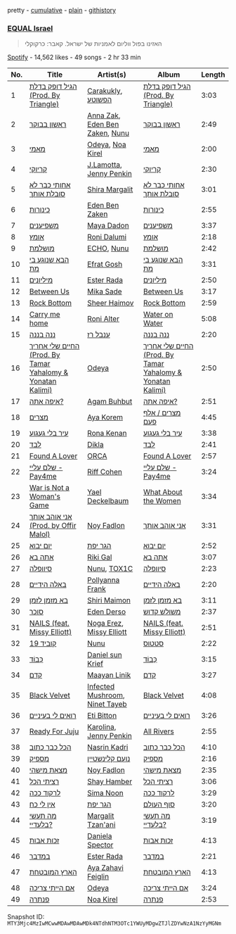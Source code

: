 pretty - [cumulative](/playlists/cumulative/37i9dQZF1DWVbXsIvZBlOB.md) - [plain](/playlists/plain/37i9dQZF1DWVbXsIvZBlOB) - [githistory](https://github.githistory.xyz/mackorone/spotify-playlist-archive/blob/main/playlists/plain/37i9dQZF1DWVbXsIvZBlOB)

### [EQUAL Israel](https://open.spotify.com/playlist/37i9dQZF1DWVbXsIvZBlOB)

> האזינו בפול ווליום לאמניות של ישראל\. קאבר: כרקוקלי

[Spotify](https://open.spotify.com/user/spotify) - 14,562 likes - 49 songs - 2 hr 33 min

| No. | Title | Artist(s) | Album | Length |
|---|---|---|---|---|
| 1 | [הגיל דופק בדלת \(Prod\. By Triangle\)](https://open.spotify.com/track/2trg8gUn9D8OJfbtnpXMdH) | [Carakukly](https://open.spotify.com/artist/7hEYcTJuBYjhekQukXWBWu), [הפשוטע](https://open.spotify.com/artist/7m92aMieltH5ZpodCEHfnb) | [הגיל דופק בדלת \(Prod\. By Triangle\)](https://open.spotify.com/album/11jCUGmgUmPa7kilqbjvBt) | 3:03 |
| 2 | [ראשון בבוקר](https://open.spotify.com/track/3xtK7rFrJvL5hrBu4vFgf7) | [Anna Zak](https://open.spotify.com/artist/3lVXtKsFTJM8ecY8gqdoCo), [Eden Ben Zaken](https://open.spotify.com/artist/2eUKkTNZsIuZzV95DM0cbt), [Nunu](https://open.spotify.com/artist/0wJDdyoTfE5SuqPNFvi2lG) | [ראשון בבוקר](https://open.spotify.com/album/4yXN6hkRfpYm4AshupuLn4) | 2:49 |
| 3 | [מאמי](https://open.spotify.com/track/0iTSkLz9biPGVXqTSrkkNd) | [Odeya](https://open.spotify.com/artist/28jEBK1RysfSUBHFofFflA), [Noa Kirel](https://open.spotify.com/artist/1wak0ZG1LUrZPYx8RDTQoD) | [מאמי](https://open.spotify.com/album/75PctryEK8QcxFQyEF37bc) | 2:00 |
| 4 | [קריוקי](https://open.spotify.com/track/4hw7CHZvOxEmTWBg8729CZ) | [J.Lamotta](https://open.spotify.com/artist/76O0DRobXGao078KT0xci8), [Jenny Penkin](https://open.spotify.com/artist/30BQvdG9vRDDXZtEEyELke) | [קריוקי](https://open.spotify.com/album/3McTG0AulBIvhIR4j6QI9w) | 2:30 |
| 5 | [אחותי כבר לא סובלת אותך](https://open.spotify.com/track/6clAq1cGO4PYimAmzelTmL) | [Shira Margalit](https://open.spotify.com/artist/3fuBh15tUjQVjzVZ3u73rz) | [אחותי כבר לא סובלת אותך](https://open.spotify.com/album/50V1UPWQyk6uGVdIm8WgC5) | 3:01 |
| 6 | [כינורות](https://open.spotify.com/track/01H5jdEyPwM4rhc7gTWLgt) | [Eden Ben Zaken](https://open.spotify.com/artist/2eUKkTNZsIuZzV95DM0cbt) | [כינורות](https://open.spotify.com/album/7wGjAH5AKWpqrhGEWOOaqs) | 2:55 |
| 7 | [משפיענים](https://open.spotify.com/track/1riszebbgh0yIfxj0mrnuJ) | [Maya Dadon](https://open.spotify.com/artist/2CFhpsYDfBaq8q9enYLdBG) | [משפיענים](https://open.spotify.com/album/3AsoW2hX0D8PwokcM2wneO) | 3:37 |
| 8 | [אומץ](https://open.spotify.com/track/4SrqTVvWCagcDGtq9be2u8) | [Roni Dalumi](https://open.spotify.com/artist/5yjmxaLSoZEnkIWJRAmhQe) | [אומץ](https://open.spotify.com/album/7Cvpb9DLQGqCVqnDNYBJEV) | 2:18 |
| 9 | [מושלמת](https://open.spotify.com/track/0jxvn0Efq7d65OGQAV8N7s) | [ECHO](https://open.spotify.com/artist/5Ezb2z7gSLMpXaG0oyacpW), [Nunu](https://open.spotify.com/artist/0wJDdyoTfE5SuqPNFvi2lG) | [מושלמת](https://open.spotify.com/album/0tbdja4mA0ZVsmxyqvRsap) | 2:42 |
| 10 | [הבא שנוגע בי מת](https://open.spotify.com/track/1i4kcAV0Sbs9wJPmD8GPAD) | [Efrat Gosh](https://open.spotify.com/artist/31rjcnxNmi1OZHp6Ld7LLA) | [הבא שנוגע בי מת](https://open.spotify.com/album/7DUxPFr2TgIYc5jdLGBAWS) | 3:31 |
| 11 | [מיליונים](https://open.spotify.com/track/24fYXSdvSb6zBFvzNN5lkl) | [Ester Rada](https://open.spotify.com/artist/7JTo5JZjCoBQ7CLUqnkw3g) | [מיליונים](https://open.spotify.com/album/5eAxUHBAHphUbTsY9ImPIH) | 2:50 |
| 12 | [Between Us](https://open.spotify.com/track/1iSAcQFAiSuCaFjKm7Wcof) | [Mika Sade](https://open.spotify.com/artist/0kROWsDsrudeisdMchbraW) | [Between Us](https://open.spotify.com/album/4occFG8reElejLnGd2KyTb) | 3:17 |
| 13 | [Rock Bottom](https://open.spotify.com/track/586CTpvu8wf98jSuMcM3gH) | [Sheer Haimov](https://open.spotify.com/artist/4iwsoEswW7lHcsgIHsO3pd) | [Rock Bottom](https://open.spotify.com/album/06F0m1IxFzxvmhM71vUNfV) | 2:59 |
| 14 | [Carry me home](https://open.spotify.com/track/3qbz1mAfj4tEygh3KAtuog) | [Roni Alter](https://open.spotify.com/artist/2QZYh3YAFWqpJHf01j0DbN) | [Water on Water](https://open.spotify.com/album/4ODnE9lIwYG32OtBiokX8P) | 5:08 |
| 15 | [ננה בננה](https://open.spotify.com/track/2un3eax2X0XgvF1ixBlw8O) | [ענבל רז](https://open.spotify.com/artist/31h1Tt25QjurO3YixXtJ5Y) | [ננה בננה](https://open.spotify.com/album/4a8a0ZjvWDneAYbGWUl0t7) | 2:20 |
| 16 | [החיים שלי אחריך \(‏Prod\. By Tamar Yahalomy & Yonatan Kalimi\)](https://open.spotify.com/track/0urIdTVIjmPX5i9dsIusQj) | [Odeya](https://open.spotify.com/artist/28jEBK1RysfSUBHFofFflA) | [החיים שלי אחריך \(‏Prod\. By Tamar Yahalomy & Yonatan Kalimi\)](https://open.spotify.com/album/7kcDQOhUa1aPr9A7bRlg14) | 2:50 |
| 17 | [איפה אתה?](https://open.spotify.com/track/1EA8nSZ2nT9Lu9ZqwTwVW7) | [Agam Buhbut](https://open.spotify.com/artist/3JPKPnzWJGjccn8SnjwA5i) | [איפה אתה?](https://open.spotify.com/album/68LfK2qQQd7fLZzNFJT0kN) | 2:51 |
| 18 | [מצרים](https://open.spotify.com/track/5ClWK5AX04zMv2JXBxXScI) | [Aya Korem](https://open.spotify.com/artist/2elW0LtvW7wtgObGfNlH25) | [מצרים / אלף פעם](https://open.spotify.com/album/7FZSF9I5w3UySVddWFbTAN) | 4:45 |
| 19 | [עיר בלי געגוע](https://open.spotify.com/track/5JItQirmy8wBKtF0Mic6Dw) | [Rona Kenan](https://open.spotify.com/artist/5Rpubz1id17VKCrm0mBW1h) | [עיר בלי געגוע](https://open.spotify.com/album/4yXL4lA4xwQo8ezE0FL9rM) | 3:38 |
| 20 | [לבד](https://open.spotify.com/track/4NGiTKAtDVSwSei4ZlazEf) | [Dikla](https://open.spotify.com/artist/02XPYZHiiXvgdluCi3Esxg) | [לבד](https://open.spotify.com/album/6Y8UsE4c2UTav9ZFPjEpPf) | 2:41 |
| 21 | [Found A Lover](https://open.spotify.com/track/0rpJUVZtk0lBiHs23J9ZXu) | [ORCA](https://open.spotify.com/artist/4zX19Kr8d8QfTn07OBVEAu) | [Found A Lover](https://open.spotify.com/album/7kJvKWmMvCToQB32QkYAQ4) | 2:57 |
| 22 | [שלם עליי \- Pay4me](https://open.spotify.com/track/5oBfXbiGMO4YN2vahPCm2Q) | [Riff Cohen](https://open.spotify.com/artist/3yKO4z2CeXv9sxD1zSw0Sg) | [שלם עליי \- Pay4me](https://open.spotify.com/album/0dlqp2x3x8Y2UoqLJ8Pka9) | 3:24 |
| 23 | [War is Not a Woman's Game](https://open.spotify.com/track/12FuXn4XQUlfZmh2PE87EQ) | [Yael Deckelbaum](https://open.spotify.com/artist/1mDm3a7s9MFggKUShPdKpj) | [What About the Women](https://open.spotify.com/album/5BbQNfYw08KxL3Jr69L75d) | 3:34 |
| 24 | [אני אוהב אותך \(Prod\. by Offir Malol\)](https://open.spotify.com/track/3RWhzp0KIMmqB5mJxi1e3p) | [Noy Fadlon](https://open.spotify.com/artist/4VFtBffxanXW7fbw1xH7at) | [אני אוהב אותך](https://open.spotify.com/album/6bMWo4jKSJTR5KndNMessC) | 3:31 |
| 25 | [יום יבוא](https://open.spotify.com/track/6BNHpkH8xxsVVrKlvVpQPQ) | [הגר יפת](https://open.spotify.com/artist/0yuzd9F7msg9MS8MTzQOmy) | [יום יבוא](https://open.spotify.com/album/6keqEBqfKcUxj4ilmUyrqf) | 2:52 |
| 26 | [אתה בא](https://open.spotify.com/track/0uyNpMOq66IvckP5CjJiFJ) | [Riki Gal](https://open.spotify.com/artist/1yhL2rMiEODWZHkqv1E2wl) | [אתה בא](https://open.spotify.com/album/6x4pj1kvVmf8wuW9oPZnXW) | 3:07 |
| 27 | [סיוופלה](https://open.spotify.com/track/3xoOOmHo07QA9Q7ng1aplW) | [Nunu](https://open.spotify.com/artist/0wJDdyoTfE5SuqPNFvi2lG), [TOX1C](https://open.spotify.com/artist/6Z46xqyaiWM6DMQY3EblAp) | [סיוופלה](https://open.spotify.com/album/7wHnlFe5drIJIPsl9y2qw8) | 2:23 |
| 28 | [באלה הידיים](https://open.spotify.com/track/4C8IBcsOcrsTXiLDG5PHjH) | [Pollyanna Frank](https://open.spotify.com/artist/5xvnI61ZC4hpPJBZlRkph0) | [באלה הידיים](https://open.spotify.com/album/04Q9RbyTgjXW21qeoBJF3X) | 2:20 |
| 29 | [בא מזמן לזמן](https://open.spotify.com/track/3yAT1YCcxHYfzopKSawQM1) | [Shiri Maimon](https://open.spotify.com/artist/3giniJpo19Md4V5Plataq2) | [בא מזמן לזמן](https://open.spotify.com/album/0OrbuQERxJJ0glkoE3KzTs) | 3:11 |
| 30 | [סוכר](https://open.spotify.com/track/6MppVuQjxN9rV4jnI2nypy) | [Eden Derso](https://open.spotify.com/artist/7sG6GYc2AsX0HNOkVdGCO4) | [משולש קדוש](https://open.spotify.com/album/5hk5va1tbx2mlGNsc9EYrJ) | 2:37 |
| 31 | [NAILS \(feat\. Missy Elliott\)](https://open.spotify.com/track/318MngwqDyMYOzhDcZkUoq) | [Noga Erez](https://open.spotify.com/artist/5VwCIS8jdx9ZHjApLFNrTZ), [Missy Elliott](https://open.spotify.com/artist/2wIVse2owClT7go1WT98tk) | [NAILS \(feat\. Missy Elliott\)](https://open.spotify.com/album/250tsczCTKdauTN2QJgak4) | 2:51 |
| 32 | [קוביד 19](https://open.spotify.com/track/7dEtCKY2MthcyP0U6aiMCW) | [Nunu](https://open.spotify.com/artist/0wJDdyoTfE5SuqPNFvi2lG) | [סטטוס](https://open.spotify.com/album/25NrLi2xwYYO8WniTmdKL6) | 2:22 |
| 33 | [כָּבוֹד](https://open.spotify.com/track/50MKWXRphRZPAWHm1o9Dn7) | [Daniel sun Krief](https://open.spotify.com/artist/1SLLGXX3xcLqUuYpBDvJQm) | [כָּבוֹד](https://open.spotify.com/album/4uhBSCwAjVHz2Bl7uwVQrE) | 3:15 |
| 34 | [קדם](https://open.spotify.com/track/39MGd1DWkfjbsywhal4Hhh) | [Maayan Linik](https://open.spotify.com/artist/6RzuwCbcn7Lxkg32uUcHLR) | [קדם](https://open.spotify.com/album/1yStdlqzam9jBtPpAPmUgW) | 3:27 |
| 35 | [Black Velvet](https://open.spotify.com/track/0UyvpiRpS6aR33jAHweZbL) | [Infected Mushroom](https://open.spotify.com/artist/6S2tas4z6DyIklBajDqJxI), [Ninet Tayeb](https://open.spotify.com/artist/4oEhVAb4wkpqQbOqVMroI4) | [Black Velvet](https://open.spotify.com/album/2sLR9P3xAhR74bmiyK6V8i) | 4:08 |
| 36 | [רואים לי בעיניים](https://open.spotify.com/track/1r31dA7kMJwdHH1ORB1WCo) | [Eti Bitton](https://open.spotify.com/artist/7MzV6mIgDnggfqOqfs69Ze) | [רואים לי בעיניים](https://open.spotify.com/album/5ABLYHA7L3gLnn65eJT5Gp) | 3:26 |
| 37 | [Ready For Juju](https://open.spotify.com/track/1DDzP3Taf81IHnmaI7e8zx) | [Karolina](https://open.spotify.com/artist/1h40NvcAHSbG4O2r3932kB), [Jenny Penkin](https://open.spotify.com/artist/30BQvdG9vRDDXZtEEyELke) | [All Rivers](https://open.spotify.com/album/4sE9YpuUHkoVFQrsN7NTTx) | 2:55 |
| 38 | [הכל כבר כתוב](https://open.spotify.com/track/7Jty45q1v0zof8lM8eiOrG) | [Nasrin Kadri](https://open.spotify.com/artist/6kKweapGufuHSv5CXVURim) | [הכל כבר כתוב](https://open.spotify.com/album/1kVcshLqe66nbIEC9F613v) | 4:10 |
| 39 | [מספיק](https://open.spotify.com/track/1MpKDsdK3511VuUodnS64P) | [נועם קלינשטיין](https://open.spotify.com/artist/0fApsdhIzCLZQh7hZShlqV) | [מספיק](https://open.spotify.com/album/5qBvgi4V8eezMQv8HI6Yo6) | 2:16 |
| 40 | [מצאת מישהי](https://open.spotify.com/track/4phgRAtdNFqGb6UWjYBGdQ) | [Noy Fadlon](https://open.spotify.com/artist/4VFtBffxanXW7fbw1xH7at) | [מצאת מישהי](https://open.spotify.com/album/3z2YU9BcESc9kcCmzmksEo) | 2:35 |
| 41 | [רציתי הכל](https://open.spotify.com/track/6TnN5ilTJu41FYibpxVwfs) | [Shay Hamber](https://open.spotify.com/artist/7gFDsAzdTcWL3Rq2t2ACa8) | [רציתי הכל](https://open.spotify.com/album/4BMPWzIHpuQejDxuqbZ9lt) | 3:06 |
| 42 | [לרקוד ככה](https://open.spotify.com/track/6fesl4bSTs5hNDryQyQl2a) | [Sima Noon](https://open.spotify.com/artist/2DMdTMjbXXHnlhsnJ9UJyz) | [לרקוד ככה](https://open.spotify.com/album/0SX3RPtAOIx0QJxsUNCiyY) | 3:29 |
| 43 | [אין לי כח](https://open.spotify.com/track/2efFvzscaBfxjXsMImlRV9) | [הגר יפת](https://open.spotify.com/artist/0yuzd9F7msg9MS8MTzQOmy) | [סוף העולם](https://open.spotify.com/album/3uJeLXqDAurN2eZPSkn8W9) | 3:20 |
| 44 | [מה תעשי בלעדיי?](https://open.spotify.com/track/0wI7bezsgafxJaJFyvs4N0) | [Margalit Tzan'ani](https://open.spotify.com/artist/2l6M7GaS9x3rZOX6nDX3CM) | [מה תעשי בלעדיי?](https://open.spotify.com/album/1VUMmjoEWN1gZhvv6Ad8G9) | 3:19 |
| 45 | [זכות אבות](https://open.spotify.com/track/06em6jw96iaJpYkNDWIEdq) | [Daniela Spector](https://open.spotify.com/artist/6kO1d5Ht9hz9dbTgR1vF3W) | [זכות אבות](https://open.spotify.com/album/099L75wHon3kTnBIzbyYED) | 4:13 |
| 46 | [במדבר](https://open.spotify.com/track/3gkEYBPFaze00sCxCiP9K0) | [Ester Rada](https://open.spotify.com/artist/7JTo5JZjCoBQ7CLUqnkw3g) | [במדבר](https://open.spotify.com/album/16k539OLdFvI6BdbYQynah) | 2:21 |
| 47 | [הארץ המובטחת](https://open.spotify.com/track/2pEgCKfTEcOcl0Fw96jVex) | [Aya Zahavi Feiglin](https://open.spotify.com/artist/5OTBHykSuThA0RdYZTvDa2) | [הארץ המובטחת](https://open.spotify.com/album/4dfrLoP4ewNRQPLbpyGpZo) | 4:13 |
| 48 | [אם הייתי צריכה](https://open.spotify.com/track/79h6P8bV0ENtq6Vmhkpewr) | [Odeya](https://open.spotify.com/artist/28jEBK1RysfSUBHFofFflA) | [אם הייתי צריכה](https://open.spotify.com/album/5B3xBhi3cYWXHcl8uFNDYm) | 3:24 |
| 49 | [פנתרה](https://open.spotify.com/track/5A3bEckI7AjWTguGqZOzUm) | [Noa Kirel](https://open.spotify.com/artist/1wak0ZG1LUrZPYx8RDTQoD) | [פנתרה](https://open.spotify.com/album/25E9FesbHAUYUxUJCswURR) | 2:53 |

Snapshot ID: `MTY3Mjc4MzIwMCwwMDAwMDAwMDk4NTdhNTM3OTc1YWUyMDgwZTJlZDYwNzA1NzYyMGNm`
